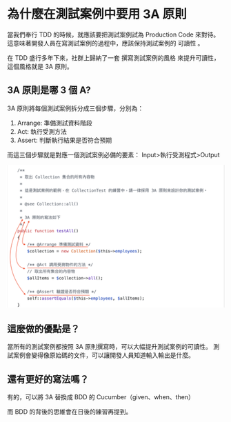 # 為什麼在測試案例中要用 3A 原則

當我們奉行 TDD 的時候，就應該要把測試案例試為 Production Code 來對待。
這意味著開發人員在寫測試案例的過程中，應該保持測試案例的 可讀性 。

在 TDD 盛行多年下來，社群上歸納了一套 撰寫測試案例的風格 來提升可讀性，這個風格就是 3A 原則。

## 3A 原則是哪 3 個 A?
3A 原則將每個測試案例拆分成三個步驟，分別為：

1. Arrange: 準備測試資料階段
2. Act: 執行受測方法
3. Assert: 判斷執行結果是否符合預期

而這三個步驟就是對應一個測試案例必備的要素： Input>執行受測程式>Output

![3A 寫法範例](https://github.com/WadeHuang1993/test-automation-dojo/blob/main/articles/images/3a-principle-example.png)

## 這麼做的優點是？
當所有的測試案例都按照 3A 原則撰寫時，可以大幅提升測試案例的可讀性。
測試案例會變得像原始碼的文件，可以讓開發人員知道輸入輸出是什麼。

## 還有更好的寫法嗎？
有的，可以將 3A 替換成 BDD 的 Cucumber（given、when、then）

而 BDD 的背後的思維會在日後的練習再提到。